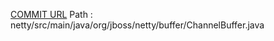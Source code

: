 [COMMIT URL](https://github.com/netty/netty/commit/1eab02881ee8864e1e289bf07f83c1701ced51b0)
Path : netty/src/main/java/org/jboss/netty/buffer/ChannelBuffer.java